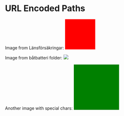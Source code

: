 # URL Encoded Paths

Image from Länsförsäkringar:
![](L%C3%A4nsf%C3%B6rs%C3%A4kringar/image.png)

Image from båtbatteri folder:
![](%07B%C3%A5tbatteri,%20Varta%20AGM%20105Ah/image.png)<!-- {"width":366} -->

Another image with special chars:
![](Special%20&%20Chars/image.png)<!-- {"width":200} -->
